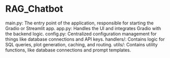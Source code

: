 # RAG_Chatbot

main.py: The entry point of the application, responsible for starting the Gradio or Streamlit app.
app.py: Handles the UI and integrates Gradio with the backend logic.
config.py: Centralized configuration management for things like database connections and API keys.
handlers/: Contains logic for SQL queries, plot generation, caching, and routing.
utils/: Contains utility functions, like database connections and prompt templates.
